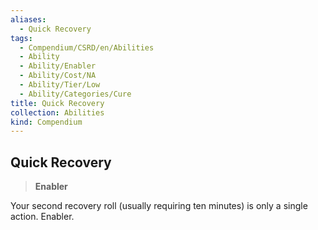 ```yaml
---
aliases:
  - Quick Recovery
tags:
  - Compendium/CSRD/en/Abilities
  - Ability
  - Ability/Enabler
  - Ability/Cost/NA
  - Ability/Tier/Low
  - Ability/Categories/Cure
title: Quick Recovery
collection: Abilities
kind: Compendium
---
```

## Quick Recovery  
>**Enabler**
  
Your second recovery roll (usually requiring ten minutes) is only a single action. Enabler.